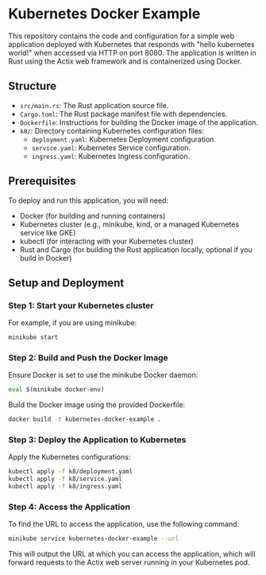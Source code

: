 # Kubernetes Docker Example

This repository contains the code and configuration for a simple web application deployed with Kubernetes that responds with "hello kubernetes world!" when accessed via HTTP on port 8080. The application is written in Rust using the Actix web framework and is containerized using Docker.

## Structure

-   `src/main.rs`: The Rust application source file.
-   `Cargo.toml`: The Rust package manifest file with dependencies.
-   `Dockerfile`: Instructions for building the Docker image of the application.
-   `k8/`: Directory containing Kubernetes configuration files:
    -   `deployment.yaml`: Kubernetes Deployment configuration.
    -   `service.yaml`: Kubernetes Service configuration.
    -   `ingress.yaml`: Kubernetes Ingress configuration.

## Prerequisites

To deploy and run this application, you will need:

-   Docker (for building and running containers)
-   Kubernetes cluster (e.g., minikube, kind, or a managed Kubernetes service like GKE)
-   kubectl (for interacting with your Kubernetes cluster)
-   Rust and Cargo (for building the Rust application locally, optional if you build in Docker)

## Setup and Deployment

### Step 1: Start your Kubernetes cluster

For example, if you are using minikube:

```bash
minikube start
```

### Step 2: Build and Push the Docker Image

Ensure Docker is set to use the minikube Docker daemon:

```bash
eval $(minikube docker-env)
```

Build the Docker image using the provided Dockerfile:

```bash
docker build -t kubernetes-docker-example .
```

### Step 3: Deploy the Application to Kubernetes

Apply the Kubernetes configurations:

```bash
kubectl apply -f k8/deployment.yaml
kubectl apply -f k8/service.yaml
kubectl apply -f k8/ingress.yaml
```

### Step 4: Access the Application

To find the URL to access the application, use the following command:

```bash
minikube service kubernetes-docker-example --url
```

This will output the URL at which you can access the application, which will forward requests to the Actix web server running in your Kubernetes pod.
